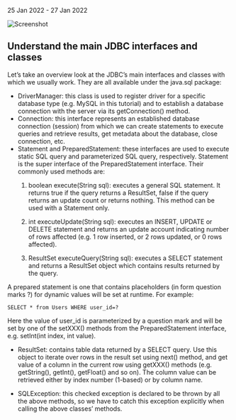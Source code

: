 25 Jan 2022 - 27 Jan 2022

![Screenshot](https://raw.githubusercontent.com/Abhishek-Adhikari/java/tree/master/assignments/assignment-10(JDBC)/CRUD/images/EclipseSS.png)

## Understand the main JDBC interfaces and classes

Let’s take an overview look at the JDBC’s main interfaces and classes with which we usually work. They are all available under the java.sql package:

- DriverManager: this class is used to register driver for a specific database type (e.g. MySQL in this tutorial) and to establish a database connection with the server via its getConnection() method.
- Connection: this interface represents an established database connection (session) from which we can create statements to execute queries and retrieve results, get metadata about the database, close connection, etc.
- Statement and PreparedStatement: these interfaces are used to execute static SQL query and parameterized SQL query, respectively. Statement is the super interface of the PreparedStatement interface. Their commonly used methods are:
  1. boolean execute(String sql): executes a general SQL statement. It returns true if the query returns a ResultSet, false if the query returns an update count or returns nothing. This method can be used with a Statement only.

  2. int executeUpdate(String sql): executes an INSERT, UPDATE or DELETE statement and returns an update account indicating number of rows affected (e.g. 1 row inserted, or 2 rows updated, or 0 rows affected).

  3. ResultSet executeQuery(String sql): executes a SELECT statement and returns a ResultSet object which contains results returned by the query.

A prepared statement is one that contains placeholders (in form question marks ?) for dynamic values will be set at runtime. For example:

``` SELECT * from Users WHERE user_id=? ```

Here the value of user_id is parameterized by a question mark and will be set by one of the setXXX() methods from the PreparedStatement interface, e.g. setInt(int index, int value).

- ResultSet: contains table data returned by a SELECT query. Use this object to iterate over rows in the result set using next() method, and get value of a column in the current row using getXXX() methods (e.g. getString(), getInt(), getFloat() and so on). The column value can be retrieved either by index number (1-based) or by column name.

- SQLException: this checked exception is declared to be thrown by all the above methods, so we have to catch this exception explicitly when calling the above classes’ methods.    